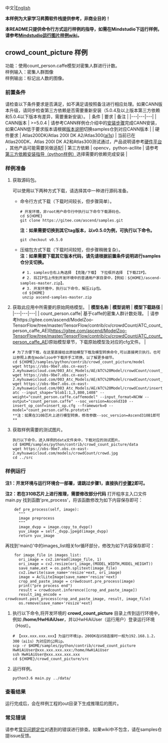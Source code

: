 中文|[English](README.md)

**本样例为大家学习昇腾软件栈提供参考，非商业目的！**

**本README只提供命令行方式运行样例的指导，如需在Mindstudio下运行样例，请参考[Mindstudio运行图片样例wiki](https://gitee.com/ascend/samples/wikis/Mindstudio%E8%BF%90%E8%A1%8C%E5%9B%BE%E7%89%87%E6%A0%B7%E4%BE%8B?sort_id=3164874)。**

## crowd_count_picture 样例    
功能：使用count_person.caffe模型对密集人群进行计数。  
样例输入：密集人群图像  
样例输出：标记出人数的图像。   

### 前置条件
请检查以下条件要求是否满足，如不满足请按照备注进行相应处理。如果CANN版本升级，请同步检查第三方依赖是否需要重新安装（5.0.4及以上版本第三方依赖和5.0.4以下版本有差异，需要重新安装）。
| 条件 | 要求 | 备注 |
|---|---|---|
| CANN版本 | >=5.0.4 | 请参考CANN样例仓介绍中的[安装步骤](https://gitee.com/ascend/samples#%E5%AE%89%E8%A3%85)完成CANN安装，如果CANN低于要求版本请根据[版本说明](https://gitee.com/ascend/samples/blob/master/README_CN.md#%E7%89%88%E6%9C%AC%E8%AF%B4%E6%98%8E)切换samples仓到对应CANN版本 |
| 硬件要求 | Atlas200DK/Atlas 200I DK A2/Atlas300([ai1s](https://support.huaweicloud.com/productdesc-ecs/ecs_01_0047.html#ecs_01_0047__section78423209366))  | 当前已在Atlas200DK、Atlas 200I DK A2和Atlas300测试通过，产品说明请参考[硬件平台](https://ascend.huawei.com/zh/#/hardware/product) ，其他产品可能需要另做适配|
| 第三方依赖 |  opencv，python-acllite | 请参考[第三方依赖安装指导（python样例）](../../environment)选择需要的依赖完成安装 |

### 样例准备

1. 获取源码包。

   可以使用以下两种方式下载，请选择其中一种进行源码准备。   
    - 命令行方式下载（下载时间较长，但步骤简单）。
       ```    
       # 开发环境，非root用户命令行中执行以下命令下载源码仓。    
       cd ${HOME}     
       git clone https://gitee.com/ascend/samples.git
       ```
       **注：如果需要切换到其它tag版本，以v0.5.0为例，可执行以下命令。**
       ```
       git checkout v0.5.0
       ```   
    - 压缩包方式下载（下载时间较短，但步骤稍微复杂）。   
       **注：如果需要下载其它版本代码，请先请根据前置条件说明进行samples仓分支切换。**   
       ``` 
        # 1. samples仓右上角选择 【克隆/下载】 下拉框并选择 【下载ZIP】。    
        # 2. 将ZIP包上传到开发环境中的普通用户家目录中，【例如：${HOME}/ascend-samples-master.zip】。     
        # 3. 开发环境中，执行以下命令，解压zip包。     
        cd ${HOME}    
        unzip ascend-samples-master.zip
        ```

2. 获取此应用中所需要的原始网络模型。
    |  **模型名称**  |  **模型说明**  |  **模型下载路径**  |
    |---|---|---|
    |  count_person.caffe| 	基于caffe的密集人群计数处理。  |  请参考https://gitee.com/ascend/ModelZoo-TensorFlow/tree/master/TensorFlow/contrib/cv/crowdCount/ATC_count_person_caffe_AE](https://gitee.com/ascend/ModelZoo-TensorFlow/tree/master/TensorFlow/contrib/cv/crowdCount/ATC_count_person_caffe_AE)原始模型章节，下载原始模型及对应的cfg文件。 |
    ```
    # 为了方便下载，在这里直接给出原始模型下载及模型转换命令,可以直接拷贝执行。也可以参照上表在modelzoo中下载并手工转换，以了解更多细节。     
    cd ${HOME}/samples/python/contrib/crowd_count_picture/model    
    wget https://obs-9be7.obs.cn-east-2.myhuaweicloud.com/003_Atc_Models/AE/ATC%20Model/crowdCount/count_person.caffe.caffemodel
    wget https://obs-9be7.obs.cn-east-2.myhuaweicloud.com/003_Atc_Models/AE/ATC%20Model/crowdCount/count_person.caffe.prototxt
    wget https://obs-9be7.obs.cn-east-2.myhuaweicloud.com/003_Atc_Models/AE/ATC%20Model/crowdCount/insert_op.cfg
    atc --input_shape="blob1:1,3,800,1408" --weight="count_person.caffe.caffemodel" --input_format=NCHW --output="count_person.caffe" --soc_version=Ascend310 --insert_op_conf=insert_op.cfg --framework=0 --model="count_person.caffe.prototxt" 
    **注：如果在310B芯片上进行模型转换，修改参数--soc_version=Ascend310B1即可**
    ```

3. 获取样例需要的测试图片。
    ```
    执行以下命令，进入样例的data文件夹中，下载对应的测试图片。
    cd $HOME/samples/python/contrib/crowd_count_picture/data
    wget https://obs-9be7.obs.cn-east-2.myhuaweicloud.com/models/crowdCount/crowd.jpg
    cd ../src
    ```

### 样例运行

**注1：开发环境与运行环境合一部署，请跳过步骤1，直接执行[步骤2](#step_2)即可。**   

**注2：若在310B芯片上进行推理，需要修改部分代码**
  打开程序主入口文件 main.py
  找到函数'pre_process'，将该函数修改为如下内容保存即可：
  ```
      def pre_process(self, image):
        """
        image preprocess
        """
        image_dvpp = image.copy_to_dvpp()
        yuv_image = self._dvpp.jpegd(image_dvpp)
        return yuv_image
  ```
  再找到'main()'中的images_list相关for循环部分，修改为如下内容保存即可：
  ```
      for image_file in images_list:
        ori_image = cv2.imread(image_file, 1)
        ori_image = cv2.resize(ori_image,(MODEL_WIDTH,MODEL_HEIGHT))
        save_name,ext = os.path.splitext(image_file)
        cv2.imwrite(save_name+'resize'+ext, ori_image)
        image = AclLiteImage(save_name+'resize'+ext)            
        crop_and_paste_image = crowdcount.pre_process(image)
        print("pre process end")
        result = crowdcount.inference([crop_and_paste_image])              
        result_img_encode = crowdcount.post_process(crop_and_paste_image, result, image_file)
        os.remove(save_name+'resize'+ext)
  ```

1. 执行以下命令,将开发环境的 **crowd_count_picture** 目录上传到运行环境中，例如 **/home/HwHiAiUser**，并以HwHiAiUser（运行用户）登录运行环境（Host）。
    ```
    # 【xxx.xxx.xxx.xxx】为运行环境ip，200DK在USB连接时一般为192.168.1.2，300（ai1s）为对应的公网ip。
    scp -r $HOME/samples/python/contrib/crowd_count_picture HwHiAiUser@xxx.xxx.xxx.xxx:/home/HwHiAiUser
    ssh HwHiAiUser@xxx.xxx.xxx.xxx
    cd ${HOME}/crowd_count_picture/src    
    ```

2. <a name="step_2"></a>运行样例。
   ```
   python3.6 main.py ../data/
   ```

### 查看结果

运行完成后，会在样例工程的out目录下生成推理后的图片。

### 常见错误
请参考[常见问题定位](https://gitee.com/ascend/samples/wikis/%E5%B8%B8%E8%A7%81%E9%97%AE%E9%A2%98%E5%AE%9A%E4%BD%8D/%E4%BB%8B%E7%BB%8D)对遇到的错误进行排查。如果wiki中不包含，请在samples仓提issue反馈。